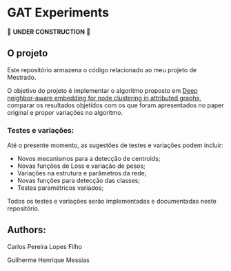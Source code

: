 # GAT Experiments

:construction: **UNDER CONSTRUCTION** :construction:

## O projeto

Este repositório armazena o código relacionado ao meu projeto de Mestrado.

O objetivo do projeto é implementar o algoritmo proposto em [Deep neighbor-aware embedding for node clustering in attributed graphs](https://www.sciencedirect.com/science/article/abs/pii/S0031320321004118), comparar os resultados objetidos com os que foram apresentados no paper original e propor variações no algoritmo.

### Testes e variações:

Até o presente momento, as sugestões de testes e variações podem incluir:

- Novos mecanismos para a detecção de centroids;
- Novas funções de Loss e variação de pesos;
- Variações na estrutura e parâmetros da rede;
- Novas funções para detecção das classes;
- Testes paramétricos variados;

Todos os testes e variações serão implementadas e documentadas neste repositório.

## Authors:

Carlos Pereira Lopes Filho

Guilherme Henrique Messias
